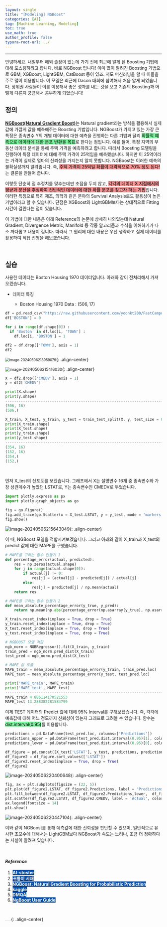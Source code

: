 ```yaml
---
layout: single
title: "[Modeling] NGBoost"
categories: [AI]
tag: [Machine Learning, Modeling]
toc: true
use_math: true
author_profile: false
typora-root-url: ../
---
```

-----
안녕하세요. 내일부터 해외 출장이 있는데 가기 전에 최근에 알게 된 Boosting 기법에 대해 포스팅하려고 합니다. 바로 NGBoost 입니다! 이미 많이 알려진 Boosting 기법으로 GBM, XGBoost, LightGBM, CatBoost 등이 있죠. 저도 머신러닝을 할 때 이들을 주로 많이 이용합니다. 이 모델은 최근에 Dacon 대회에 참여해서 처음 알게 되었습니다. 상위권 사람들이 이를 이용해서 좋은 성과를 내는 것을 보고 기존의 Boosting과 어떻게 다른지 궁금해서 공부하게 되었습니다!

## 정의

<u><b>NGBoost(Natural Gradient Boost)</b></u>는 Natural gradient라는 방식을 활용해서 실제값에 가깝게 값을 예측해주는 Boosting 기법입니다. NGBoost가 가지고 있는 가장 큰 특징은 종속변수 Y의 개별 데이터에 대한 예측을 진행하는 다른 기법과 달리 <mark style='background-color: #7ff5a0'>확률적 예측으로 데이터에 대한 분포 반환을 목표</mark>로 한다는 점입니다. 예를 들어, 특정 지역의 부동산 데이터 분석을 통해 주택 가격을 예측하려고 합니다. 따라서 Boosting 모델링을 진행하여 특정 데이터에 대해 주택 가격이 25억임을 예측했습니다. 하지만 이 25억이라는 가격이 실제로 얼마의 신뢰성을 가지는지 알지 못합니다. NGBoost는 이러한 예측의 불확실성까지 알려줍니다. 즉, <mark style='background-color: #f39393'>주택 가격이 25억일 확률이 대략적으로 70% 정도 된다!</mark>는 결론을 만들어 줍니다. 

이렇듯 단순히 점 추정치를 맞추는데만 초점을 두지 않고, <mark style='background-color: #f39393'>각각의 데이터 X 지점에서의 평균과 분산을 추정하여 전반적인 데이터에 대한 확률 분포를 찾고자 하는 기법</mark>입니다. 이러한 특징으로 특히 제조, 의학과 같은 분야의 Survival Analysis로도 활용성이 높은 기법이라고 할 수 있습니다. 단점은 XGBoost와 LightGBM보다는 상대적으로 Fitting 시간이 걸린다는 점이 있습니다.

이 기법에 대한 내용은 아래 Reference의 논문에 상세히 나와있는데 Natural Gradient, Divergence Metric, Manifold 등 각종 알고리즘과 수식을 이해하기가 다소 까다롭고 내용이 깁니다. 따라서 그 원리에 대한 내용은 우선 생략하고 실제 데이터를 활용하여 직접 진행을 해보겠습니다. 

<br>

## 실습

사용한 데이터는  Boston Housing 1970 데이터입니다. 아래와 같이 전처리해서 가져오겠습니다.

- 데이터 특징

  - Boston Housing 1970 Data : $(506, 17)$


```python
df = pd.read_csv("https://raw.githubusercontent.com/yoonkt200/FastCampusDataset/master/BostonHousing2.csv")
df['BOSTON'] = 0

for i in range(df.shape[0]) :
  if 'Boston' in df.loc[i, 'TOWN'] :
    df.loc[i, 'BOSTON'] = 1

df2 = df.drop(['TOWN'], axis = 1)
df2
```

<img src="/images/2024-05-06-AI4/image-20240506213959079.png" alt="image-20240506213959079" style="zoom:80%;" />{: .align-center}

<img src="/images/2024-05-06-AI4/image-20240506215416030.png" alt="image-20240506215416030" style="zoom:90%;" />{: .align-center}

```python
X = df2.drop(['CMEDV'], axis = 1)
y = df2['CMEDV']

print(X.shape)
print(y.shape)
--------------------------------------------------------------------------------------------------------------------------------
(506, 16)
(506,)
```

```python
X_train, X_test, y_train, y_test = train_test_split(X, y, test_size = 0.3, random_state = 39)
print(X_train.shape)
print(X_test.shape)
print(y_train.shape)
print(y_test.shape)
--------------------------------------------------------------------------------------------------------------------------------
(354, 16)
(152, 16)
(354,)
(152,)
```

<br>

먼저 X_test의 산포도를 보겠습니다. 그래프에서 X는 설명변수 16개 중 종속변수와 가장 상관계수가 높았던 LSTAT로, Y는 종속변수인 CMEDV로 두었습니다. 

```python
import plotly.express as px
import plotly.graph_objects as go

fig = go.Figure()
fig.add_trace(go.Scatter(x = X_test.LSTAT, y = y_test, mode = 'markers', name = 'TRAIN SET'))
fig.show()
```

![image-20240506215643049](/images/2024-05-06-AI4/image-20240506215643049.png){: .align-center}

이 때, NGBoost 모델을 적합시켜보겠습니다. 그리고 아래와 같이 X_train과 X_test의 predict 값에 대한 MAPE를 구했습니다.

```python
# MAPE를 구하는 함수 만들기 1
def percentage_error(actual, predicted):
    res = np.zeros(actual.shape)
    for j in range(actual.shape[0]):
        if actual[j] != 0:
            res[j] = (actual[j] - predicted[j]) / actual[j]
        else:
            res[j] = predicted[j] / np.mean(actual)
    return res

# MAPE를 구하는 함수 만들기 2
def mean_absolute_percentage_error(y_true, y_pred): 
    return np.mean(np.abs(percentage_error(np.asarray(y_true), np.asarray(y_pred)))) * 100

X_train.reset_index(inplace = True, drop = True)
y_train.reset_index(inplace = True, drop = True)
X_test.reset_index(inplace = True, drop = True)
y_test.reset_index(inplace = True, drop = True)

# NGBOOST 모델 적합
ngb_norm = NGBRegressor().fit(X_train, y_train)
train_pred = ngb_norm.pred_dist(X_train)
test_pred = ngb_norm.pred_dist(X_test)

# MAPE 값 도출
MAPE_train = mean_absolute_percentage_error(y_train, train_pred.loc)
MAPE_test = mean_absolute_percentage_error(y_test, test_pred.loc)

print('MAPE_train', MAPE_train)
print('MAPE_test', MAPE_test)
--------------------------------------------------------------------------------------------------------------------------------
MAPE_train 4.886114170521553
MAPE_test 13.288382281584799
```

이제 TEST 데이터의 Predict 값에 대해 95% Interval를 구해보겠습니다. 즉, 각각에 예측값에 대해 어느 정도까지 신뢰성이 있는지 그래프로 그려볼 수 있습니다. 함수는 <mark style='background-color: #7ff5a0'>dist.interval(0.95)</mark>를 이용합니다.

```python
predictions = pd.DataFrame(test_pred.loc, columns=['Predictions'])
predictions_upper = pd.DataFrame(test_pred.dist.interval(0.95)[1], columns = ['Predictions_upper'])
predictions_lower = pd.DataFrame(test_pred.dist.interval(0.95)[0], columns = ['Predictions_lower'])

df_figure = pd.concat([X_test['LSTAT'], y_test, predictions, predictions_lower, predictions_upper], axis = 1)
df_figure2 = df_figure.sort_values(['LSTAT'])
df_figure2.reset_index(inplace = True, drop = True)
df_figure2
```

![image-20240506220400648](/images/2024-05-06-AI4/image-20240506220400648.png){: .align-center}

```python
fig, ax = plt.subplots(figsize = (22, 5))
plt.plot(df_figure2.LSTAT, df_figure2.Predictions, label = 'Predictions', color = 'b', lw = 2)
plt.fill_between(df_figure2.LSTAT, df_figure2.Predictions_lower,  df_figure2.Predictions_upper, label = '95% Prediction Interval', color = 'gray', alpha = 0.5)
plt.scatter(df_figure2.LSTAT, df_figure2.CMEDV, label = 'Actual', color = 'g', lw = 3)
ax.legend(fontsize = 14)
plt.show()
```

![image-20240506220447104](/images/2024-05-06-AI4/image-20240506220447104.png){: .align-center}

이와 같이 NGBoost를 통해 예측값에 대한 신뢰성을 판단할 수 있으며, 일반적으로 유사한 초모수에 대해서는 LightGBM보다 NGBoost가 속도는 느리나, 조금 더 정확하다는 사실이 알려져 있습니다.

<br>

#### *Reference*

1. <mark style='background-color: #0550ae'><b><a href='https://ai-stoster.tistory.com/22'><font color="white">AI-stoster</font></a></b></mark>
1. <mark style='background-color: #0550ae'><b><a href='https://bkshin.tistory.com/entry/%EB%A8%B8%EC%8B%A0%EB%9F%AC%EB%8B%9D-16-NGBoost'><font color="white">귀퉁이 서재</font></a></b></mark>
1. <mark style='background-color: #0550ae'><b><a href='https://arxiv.org/pdf/1910.03225'><font color="white">NGBoost: Natural Gradient Boosting for Probabilistic Prediction</font></a></b></mark>
1. <mark style='background-color: #0550ae'><b><a href='https://www.kaggle.com/code/hgultekin/ngboost-regressor-prediction-intervals'><font color="white">kaggle</font></a></b></mark>
1. <mark style='background-color: #0550ae'><b><a href='http://dmqm.korea.ac.kr/activity/conference/446'><font color="white">DMQA</font></a></b></mark>
1. <mark style='background-color: #0550ae'><b><a href='https://stanfordmlgroup.github.io/ngboost/1-useage.html'><font color="white">NgBoost User Guide</font></a></b></mark>

<br>

<img src="https://user-images.githubusercontent.com/37182279/216820587-4617a62e-0565-47f1-9ead-f4cd367572a1.png" alt="DATA_100%_LOGO_LIGHT" style="zoom:10%">{: .align-center}

<br>

<br>



